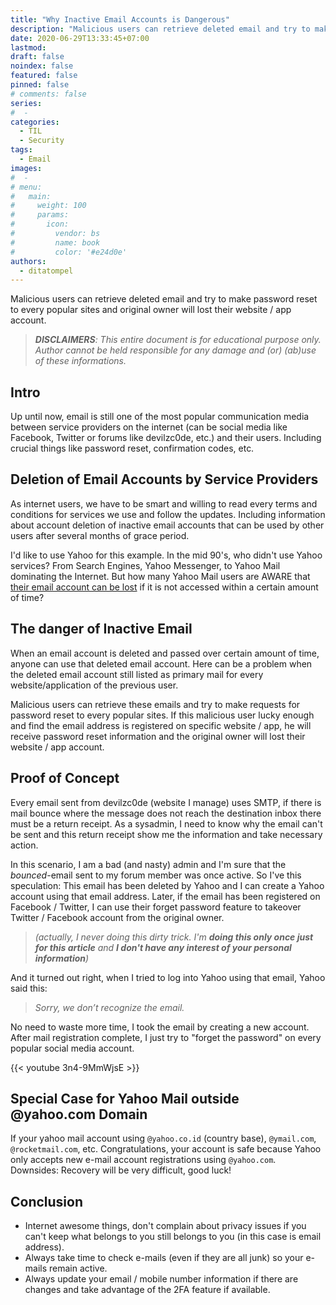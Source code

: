 ```yaml
---
title: "Why Inactive Email Accounts is Dangerous"
description: "Malicious users can retrieve deleted email and try to make password reset to every popular sites and original owner will lost their website / app account."
date: 2020-06-29T13:33:45+07:00
lastmod:
draft: false
noindex: false
featured: false
pinned: false
# comments: false
series:
#  - 
categories:
  - TIL
  - Security
tags:
  - Email
images:
#  - 
# menu:
#   main:
#     weight: 100
#     params:
#       icon:
#         vendor: bs
#         name: book
#         color: '#e24d0e'
authors:
  - ditatompel
---
```


Malicious users can retrieve deleted email and try to make password reset to every popular sites and original owner will lost their website / app account.

<!--more-->

> _**DISCLAIMERS**: This entire document is for educational purpose only. Author cannot be held responsible for any damage and (or) (ab)use of these informations._

## Intro
Up until now, email is still one of the most popular communication media between service providers on the internet (can be social media like Facebook, Twitter or forums like devilzc0de, etc.) and their users. Including crucial things like password reset, confirmation codes, etc.

## Deletion of Email Accounts by Service Providers
As internet users, we have to be smart and willing to read every terms and conditions for services we use and follow the updates. Including information about account deletion of inactive email accounts that can be used by other users after several months of grace period.

I'd like to use Yahoo for this example. In the mid 90's, who didn't use Yahoo services? From Search Engines, Yahoo Messenger, to Yahoo Mail dominating the Internet. But how many Yahoo Mail users are AWARE that [their email account can be lost](https://smallbusiness.yahoo.com/advisor/resource-center/yahoo-closing-down-inactive-accounts-223647318/) if it is not accessed within a certain amount of time?

## The danger of Inactive Email
When an email account is deleted and passed over certain amount of time, anyone can use that deleted email account. Here can be a problem when the deleted email account still listed as primary mail for every website/application of the previous user.

Malicious users can retrieve these emails and try to make requests for password reset to every popular sites. If this malicious user lucky enough and find the email address is registered on specific website / app, he will receive password reset information and the original owner will lost their website / app account.

## Proof of Concept
Every email sent from devilzc0de (website I manage) uses SMTP, if there is mail bounce where the message does not reach the destination inbox there must be a return receipt. As a sysadmin, I need to know why the email can't be sent and this return receipt show me the information and take necessary action.

In this scenario, I am a bad (and nasty) admin and I'm sure that the *bounced*-email sent to my forum member was once active. So I've this speculation: This email has been deleted by Yahoo and I can create a Yahoo account using that email address. Later, if the email has been registered on Facebook / Twitter, I can use their forget password feature to takeover Twitter / Facebook account from the original owner.

> _(actually, I never doing this dirty trick. I'm **doing this only once just for this article** and **I don't have any interest of your personal information**)_

And it turned out right, when I tried to log into Yahoo using that email, Yahoo said this:

> _Sorry, we don’t recognize the email._

No need to waste more time, I took the email by creating a new account. After mail registration complete, I just try to "forget the password" on every popular social media account.

{{< youtube 3n4-9MmWjsE >}}

## Special Case for Yahoo Mail outside @yahoo.com Domain
If your yahoo mail account using `@yahoo.co.id` (country base), `@ymail.com`, `@rocketmail.com`, etc. Congratulations, your account is safe because Yahoo only accepts new e-mail account registrations using `@yahoo.com`. Downsides: Recovery will be very difficult, good luck!

## Conclusion
- Internet awesome things, don't complain about privacy issues if you can't keep what belongs to you still belongs to you (in this case is email address).
- Always take time to check e-mails (even if they are all junk) so your e-mails remain active.
- Always update your email / mobile number information if there are changes and take advantage of the 2FA feature if available.
